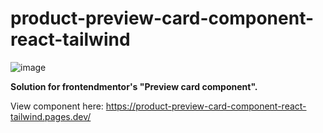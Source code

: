 # product-preview-card-component-react-tailwind

![image](https://user-images.githubusercontent.com/14060724/215899978-bf7a3098-afea-4670-beb0-bcd94b56887a.png)


**Solution for frontendmentor's "Preview card component".**

View component here: https://product-preview-card-component-react-tailwind.pages.dev/
